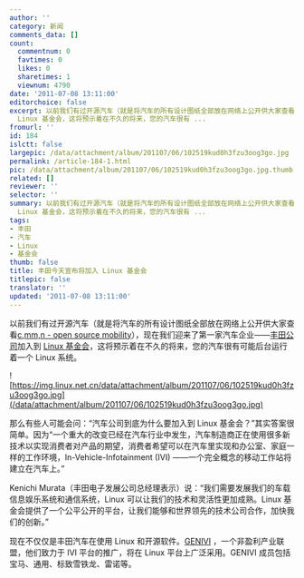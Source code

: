 ```yaml
---
author: ''
category: 新闻
comments_data: []
count:
  commentnum: 0
  favtimes: 0
  likes: 0
  sharetimes: 1
  viewnum: 4790
date: '2011-07-08 13:11:00'
editorchoice: false
excerpt: 以前我们有过开源汽车（就是将汽车的所有设计图纸全部放在网络上公开供大家查看c,mm,n - open source mobility），现在我们迎来了第一家汽车企业丰田公司加入到
  Linux 基金会，这将预示着在不久的将来，您的汽车很有 ...
fromurl: ''
id: 184
islctt: false
largepic: /data/attachment/album/201107/06/102519kud0h3fzu3oog3go.jpg
permalink: /article-184-1.html
pic: /data/attachment/album/201107/06/102519kud0h3fzu3oog3go.jpg.thumb.jpg
related: []
reviewer: ''
selector: ''
summary: 以前我们有过开源汽车（就是将汽车的所有设计图纸全部放在网络上公开供大家查看c,mm,n - open source mobility），现在我们迎来了第一家汽车企业丰田公司加入到
  Linux 基金会，这将预示着在不久的将来，您的汽车很有 ...
tags:
- 丰田
- 汽车
- Linux
- 基金会
thumb: false
title: 丰田今天宣布将加入 Linux 基金会
titlepic: false
translator: ''
updated: '2011-07-08 13:11:00'
---
```


以前我们有过开源汽车（就是将汽车的所有设计图纸全部放在网络上公开供大家查看[c,mm,n - open source mobility](http://www.cmmn.org/)），现在我们迎来了第一家汽车企业——[丰田公司](http://www.toyota.com/)加入到 [Linux 基金会](http://www.linuxfoundation.org/)，这将预示着在不久的将来，您的汽车很有可能后台运行着一个 Linux 系统。


![https://img.linux.net.cn/data/attachment/album/201107/06/102519kud0h3fzu3oog3go.jpg](/data/attachment/album/201107/06/102519kud0h3fzu3oog3go.jpg)


那么有些人可能会问：“汽车公司到底为什么要加入到 Linux 基金会？”其实答案很简单。因为“一个重大的改变已经在汽车行业中发生，汽车制造商正在使用很多新技术以实现消费者对产品的期望，消费者希望可以在汽车里实现和办公室、家庭一样的工作环境，In-Vehicle-Infotainment (IVI) ——一个完全概念的移动工作站将建立在汽车上。”


Kenichi Murata（丰田电子发展公司总经理表示）说：“我们需要发展我们的车载信息娱乐系统和通信系统，Linux 可以让我们的技术和灵活性更加成熟。Linux 基金会提供了一个公平公开的平台，让我们能够和世界领先的技术公司合作，加快我们的创新。”


现在不仅仅是丰田汽车在使用 Linux 和开源软件。[GENIVI](http://www.genivi.org/) ，一个非盈利产业联盟，他们致力于 IVI 平台的推广，将在 Linux 平台上广泛采用。GENIVI 成员包括宝马、通用、标致雪铁龙、雷诺等。